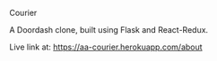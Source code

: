 Courier

A Doordash clone, built using Flask and React-Redux.

Live link at: https://aa-courier.herokuapp.com/about 
